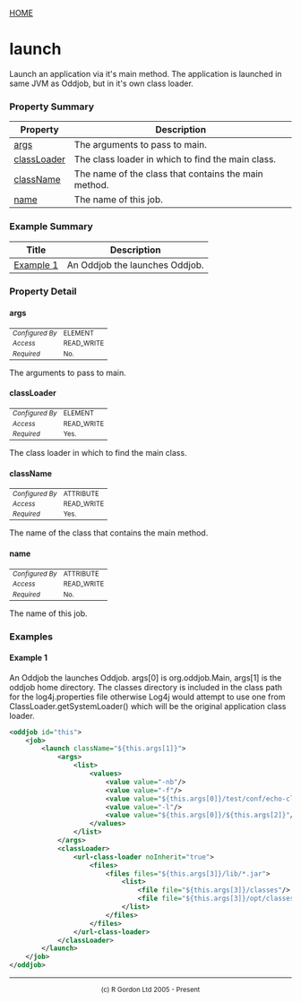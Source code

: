 [HOME](../../../README.md)
# launch

Launch an application via it's main method. The
application is launched in same JVM as Oddjob, but in it's own class loader.

### Property Summary

| Property | Description |
| -------- | ----------- |
| [args](#propertyargs) | The arguments to pass to main. | 
| [classLoader](#propertyclassLoader) | The class loader in which to find the main class. | 
| [className](#propertyclassName) | The name of the class that contains the main method. | 
| [name](#propertyname) | The name of this job. | 


### Example Summary

| Title | Description |
| ----- | ----------- |
| [Example 1](#example1) | An Oddjob the launches Oddjob. |


### Property Detail
#### args <a name="propertyargs"></a>

<table style='font-size:smaller'>
      <tr><td><i>Configured By</i></td><td>ELEMENT</td></tr>
      <tr><td><i>Access</i></td><td>READ_WRITE</td></tr>
      <tr><td><i>Required</i></td><td>No.</td></tr>
</table>

The arguments to pass to main.

#### classLoader <a name="propertyclassLoader"></a>

<table style='font-size:smaller'>
      <tr><td><i>Configured By</i></td><td>ELEMENT</td></tr>
      <tr><td><i>Access</i></td><td>READ_WRITE</td></tr>
      <tr><td><i>Required</i></td><td>Yes.</td></tr>
</table>

The class loader in which to find the main class.

#### className <a name="propertyclassName"></a>

<table style='font-size:smaller'>
      <tr><td><i>Configured By</i></td><td>ATTRIBUTE</td></tr>
      <tr><td><i>Access</i></td><td>READ_WRITE</td></tr>
      <tr><td><i>Required</i></td><td>Yes.</td></tr>
</table>

The name of the class that contains the main method.

#### name <a name="propertyname"></a>

<table style='font-size:smaller'>
      <tr><td><i>Configured By</i></td><td>ATTRIBUTE</td></tr>
      <tr><td><i>Access</i></td><td>READ_WRITE</td></tr>
      <tr><td><i>Required</i></td><td>No.</td></tr>
</table>

The name of this job.


### Examples
#### Example 1 <a name="example1"></a>

An Oddjob the launches Oddjob. args[0] is org.oddjob.Main, args[1] is the
oddjob home directory. The classes directory is included in the class path
for the log4j.properties file otherwise Log4j would attempt to use one
from ClassLoader.getSystemLoader() which will be the original application
class loader.

```xml
<oddjob id="this">
    <job>
        <launch className="${this.args[1]}">
            <args>
                <list>
                    <values>
                        <value value="-nb"/>
                        <value value="-f"/>
                        <value value="${this.args[0]}/test/conf/echo-class-loader.xml"/>
                        <value value="-l"/>
                        <value value="${this.args[0]}/${this.args[2]}"/>
                    </values>
                </list>
            </args>
            <classLoader>
                <url-class-loader noInherit="true">
                    <files>
                        <files files="${this.args[3]}/lib/*.jar">
                            <list>
                                <file file="${this.args[3]}/classes"/>
                                <file file="${this.args[3]}/opt/classes"/>
                            </list>
                        </files>
                    </files>
                </url-class-loader>
            </classLoader>
        </launch>
    </job>
</oddjob>
```



-----------------------

<div style='font-size: smaller; text-align: center;'>(c) R Gordon Ltd 2005 - Present</div>

